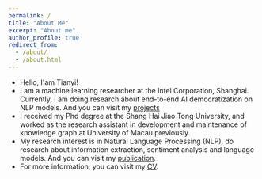 ```yaml
---
permalink: /
title: "About Me"
excerpt: "About me"
author_profile: true
redirect_from: 
  - /about/
  - /about.html
---
```


* Hello, I'am Tianyi!
* I am a machine learning researcher at the Intel Corporation, Shanghai. Currently, I am doing research about end-to-end AI democratization on NLP models. And you can visit my [projects](https://liutian111111.github.io/portfolio/)
* I received my Phd degree at the Shang Hai Jiao Tong University, and worked as the research assistant in development and maintenance of knowledge graph at University of Macau previously.
* My research interest is in Natural Language Processing (NLP), do research about information extraction, sentiment analysis and language models. And you can visit my [publication](https://liutian111111.github.io/publications/).
* For more information, you can visit my [CV](https://liutian111111.github.io/cv/).